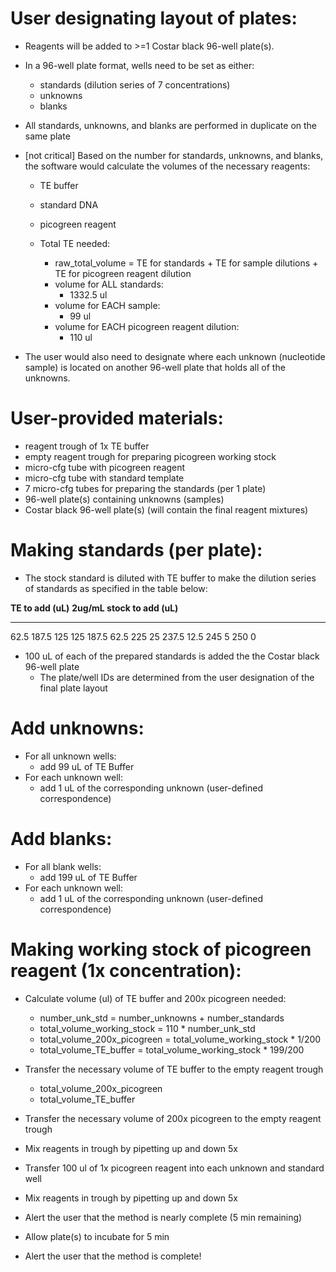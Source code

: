 # User designating layout of plates:

* Reagents will be added to >=1 Costar black 96-well plate(s).


* In a 96-well plate format, wells need to be set as either:
	* standards (dilution series of 7 concentrations)
	* unknowns
	* blanks

* All standards, unknowns, and blanks are performed in duplicate on the same plate

* [not critical] Based on the number for standards, unknowns, and blanks, the software
would calculate the volumes of the necessary reagents:
	* TE buffer
	* standard DNA 
	* picogreen reagent
	
	* Total TE needed:
		* raw\_total\_volume = TE for standards + TE for sample dilutions + 
		TE for picogreen reagent dilution
		* volume for ALL standards:
			* 1332.5 ul
		* volume for EACH sample:
			* 99 ul
		* volume for EACH picogreen reagent dilution:
			* 110 ul

* The user would also need to designate where each unknown (nucleotide sample)
is located on another 96-well plate that holds all of the unknowns.
	


# User-provided materials:

* reagent trough of 1x TE buffer
* empty reagent trough for preparing picogreen working stock
* micro-cfg tube with picogreen reagent
* micro-cfg tube with standard template
* 7 micro-cfg tubes for preparing the standards (per 1 plate)
* 96-well plate(s) containing unknowns (samples)
* Costar black 96-well plate(s) (will contain the final reagent mixtures)



# Making standards (per plate):

* The stock standard is diluted with TE buffer to make the dilution series of standards
as specified in the table below:

**TE to add (uL)**   **2ug/mL stock to add (uL)**
-------------------- ------------------------------
62.5                 187.5
125                  125
187.5                62.5
225                  25
237.5                12.5
245                  5
250                  0


* 100 uL of each of the prepared standards is added the the Costar black 96-well plate
	* The plate/well IDs are determined from the user designation of the final plate layout


# Add unknowns:

* For all unknown wells:
	* add 99 uL of TE Buffer
* For each unknown well:
	* add 1 uL of the corresponding unknown (user-defined correspondence)


# Add blanks:

* For all blank wells:
	* add 199 uL of TE Buffer
* For each unknown well:
	* add 1 uL of the corresponding unknown (user-defined correspondence)
	
	
# Making working stock of picogreen reagent (1x concentration):

* Calculate volume (ul) of TE buffer and 200x picogreen needed:

	* number_unk_std = number_unknowns + number_standards
	* total_volume_working_stock = 110 * number_unk_std
	* total_volume_200x_picogreen = total_volume_working_stock * 1/200
	* total_volume_TE_buffer = total_volume_working_stock * 199/200

* Transfer the necessary volume of TE buffer to the empty reagent trough
	* total_volume_200x_picogreen
	* total_volume_TE_buffer

* Transfer the necessary volume of 200x picogreen to the empty reagent trough

* Mix reagents in trough by pipetting up and down 5x

* Transfer 100 ul of 1x picogreen reagent into each unknown and standard well

* Mix reagents in trough by pipetting up and down 5x

* Alert the user that the method is nearly complete (5 min remaining)

* Allow plate(s) to incubate for 5 min

* Alert the user that the method is complete!






